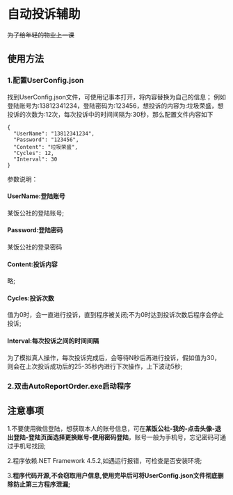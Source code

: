 # 自动投诉辅助
~~为了给年轻的物业上一课~~
## 使用方法
### 1.配置UserConfig.json

找到UserConfig.json文件，可使用记事本打开，将内容替换为自己的信息；
例如登陆账号为:13812341234，登陆密码为:123456，想投诉的内容为:垃圾荣盛，想投诉的次数为:12次，每次投诉中的时间间隔为:30秒，那么配置文件内容如下
```
{
  "UserName": "13812341234",
  "Password": "123456",
  "Content": "垃圾荣盛",
  "Cycles": 12,
  "Interval": 30
}
```
参数说明：

#### UserName:登陆账号

某饭公社的登陆账号;

#### Password:登陆密码

某饭公社的登录密码

#### Content:投诉内容

略;

#### Cycles:投诉次数

值为0时，会一直进行投诉，直到程序被关闭;不为0时达到投诉次数后程序会停止投诉;

#### Interval:每次投诉之间的时间间隔

为了模拟真人操作，每次投诉完成后，会等待N秒后再进行投诉，假如值为30，则会在上次投诉成功后的25-35秒内进行下次操作，上下波动5秒;

### 2.双击AutoReportOrder.exe启动程序

## 注意事项
1.不要使用微信登陆，想获取本人的账号信息，可在**某饭公社-我的-点击头像-退出登陆-登陆页面选择更换账号-使用密码登陆**，账号一般为手机号，忘记密码可通过手机号找回;

2.程序依赖.NET Framework 4.5.2,如遇运行报错，可检查是否安装环境;

3.**程序代码开源,不会窃取用户信息,使用完毕后可将UserConfig.json文件彻底删除防止第三方程序泄漏;**
